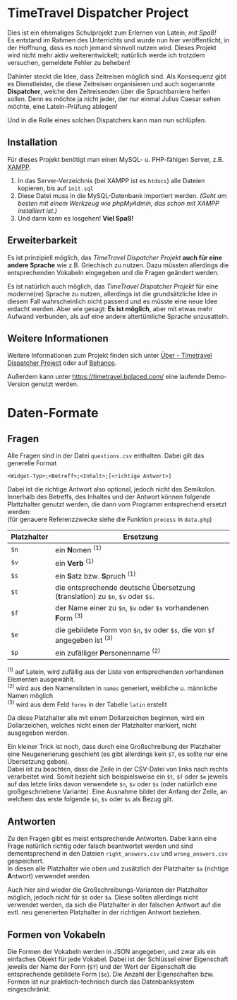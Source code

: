 # TimeTravel Dispatcher Project

Dies ist ein ehemaliges Schulprojekt zum Erlernen von Latein; _mit Spaß!_<br>
Es entstand im Rahmen des Unterrichts und wurde nun hier veröffentlicht, in der Hoffnung, dass es noch jemand sinnvoll nutzen wird. Dieses Projekt wird nicht mehr aktiv weiterentwickelt; natürlich werde ich trotzdem versuchen, gemeldete Fehler zu beheben!

Dahinter steckt die Idee, dass Zeitreisen möglich sind. Als Konsequenz gibt es Dienstleister, die diese Zeitreisen organisieren und auch sogenannte **Dispatcher**, welche den Zeitreisenden über die Sprachbarriere helfen sollen. Denn es möchte ja nicht jeder, der nur einmal Julius Caesar sehen möchte, eine Latein-Prüfung ablegen!

Und in die Rolle eines solchen Dispatchers kann man nun schlüpfen.

## Installation
Für dieses Projekt benötigt man einen MySQL- u. PHP-fähigen Server, z.B. [XAMPP](https://www.apachefriends.org/de/index.html).
1. In das Server-Verzeichnis (bei XAMPP ist es `htdocs`) alle Dateien kopieren, bis auf `init.sql`
2. Diese Datei muss in die MySQL-Datenbank importiert werden. _(Geht am besten mit einem Werkzeug wie phpMyAdmin, das schon mit XAMPP installiert ist.)_
3. Und dann kann es losgehen! **Viel Spaß!**

## Erweiterbarkeit
Es ist prinzipiell möglich, das _TimeTravel Dispatcher Projekt_ **auch für eine andere Sprache** wie z.B. Griechisch zu nutzen. Dazu müssten allerdings die entsprechenden Vokabeln eingegeben und die Fragen geändert werden.

Es ist natürlich auch möglich, das _TimeTravel Dispatcher Projekt_ für eine moderne(re) Sprache zu nutzen, allerdings ist die grundsätzliche Idee in diesem Fall wahrscheinlich nicht passend und es müsste eine neue Idee erdacht werden. Aber wie gesagt: **Es ist möglich**, aber mit etwas mehr Aufwand verbunden, als auf eine andere altertümliche Sprache unzusatteln.

## Weitere Informationen
Weitere Informationen zum Projekt finden sich unter [Über - Timetravel Dispatcher Project](http://timetravel.bplaced.de/about/) oder auf [Behance](https://www.behance.net/gallery/54349201/TimeTravel-Dispatcher-Project).

Außerdem kann unter <https://timetravel.bplaced.com/> eine laufende Demo-Version genutzt werden.

# Daten-Formate
## Fragen

Alle Fragen sind in der Datei `questions.csv` enthalten. Dabei gilt das generelle Format

```
<Widget-Typ>;<Betreff>;<Inhalt>;[<richtige Antwort>]
```

Dabei ist die richtige Antwort also optional, jedoch nicht das Semikolon.
Innerhalb des Betreffs, des Inhaltes und der Antwort können folgende Plattzhalter genutzt werden, die dann vom Programm entsprechend ersetzt werden:<br>
(für genauere Referenzzwecke siehe die Funktion `process` in `data.php`)

Platzhalter|Ersetzung
---|---
`$n`|ein **N**omen <sup>(1)</sup>
`$v`|ein **Verb** <sup>(1)</sup>
`$s`|ein **S**atz bzw. **S**pruch <sup>(1)</sup>
`$t`|die entsprechende deutsche Übersetzung (**t**ranslation) zu `$n`, `$v` oder `$s`.
`$f`|der Name einer zu `$n`, `$v` oder `$s` vorhandenen **F**orm <sup>(3)</sup>
`$e`|die gebildete Form von `$n`, `$v` oder `$s`, die von `$f` angegeben ist <sup>(3)</sup>
`$p`|ein zufälliger **P**ersonenname <sup>(2)</sup>

<sup>(1)</sup> auf Latein, wird zufällig aus der Liste von entsprechenden vorhandenen Elementen ausgewählt.<br>
<sup>(2)</sup> wird aus den Namenslisten in `names` generiert, weibliche u. männliche Namen möglich<br>
<sup>(3)</sup> wird aus dem Feld `forms` in der Tabelle `latin` erstellt

Da diese Platzhalter alle mit einem Dollarzeichen beginnen, wird ein Dollarzeichen, welches nicht einen der Platzhalter markiert, nicht ausgegeben werden.

Ein kleiner Trick ist noch, dass durch eine Großschreibung der Platzhalter eine Neugenerierung geschieht (es gibt allerdings kein `$T`, es sollte nur eine Übersetzung geben).<br>
Dabei ist zu beachten, dass die Zeile in der CSV-Datei von links nach rechts verarbeitet wird. Somit bezieht sich beispielsweise ein `$t`, `$f` oder `$e` jeweils auf das letzte links davon verwendete `$n`, `$v` oder `$s` (oder natürlich eine großgeschriebene Variante). Eine Ausnahme bildet der Anfang der Zeile, an welchem das erste folgende `$n`, `$v` oder `$s` als Bezug gilt.

## Antworten

Zu den Fragen gibt es meist entsprechende Antworten. Dabei kann eine Frage natürlich richtig oder falsch beantwortet werden und sind dementsprechend in den Dateien `right_answers.csv` und `wrong_answers.csv` gespeichert.<br>
In diesen alle Platzhalter wie oben und zusätzlich der Platzhalter `$a` (richtige **A**ntwort) verwendet werden.

Auch hier sind wieder die Großschreibungs-Varianten der Platzhalter möglich, jedoch nicht für `$t` oder `$a`. Diese sollten allerdings nicht verwendet werden, da sich die Platzhalter in der falschen Antwort auf die evtl. neu generierten Platzhalter in der richtigen Antwort beziehen.

## Formen von Vokabeln

Die Formen der Vokabeln werden in JSON angegeben, und zwar als ein einfaches Objekt für jede Vokabel. Dabei ist der Schlüssel einer Eigenschaft jeweils der Name der Form (`$f`) und der Wert der Eigenschaft die entsprechende gebildete Form (`$e`). Die Anzahl der Eigenschaften bzw. Formen ist nur praktisch-technisch durch das Datenbanksystem eingeschränkt.
